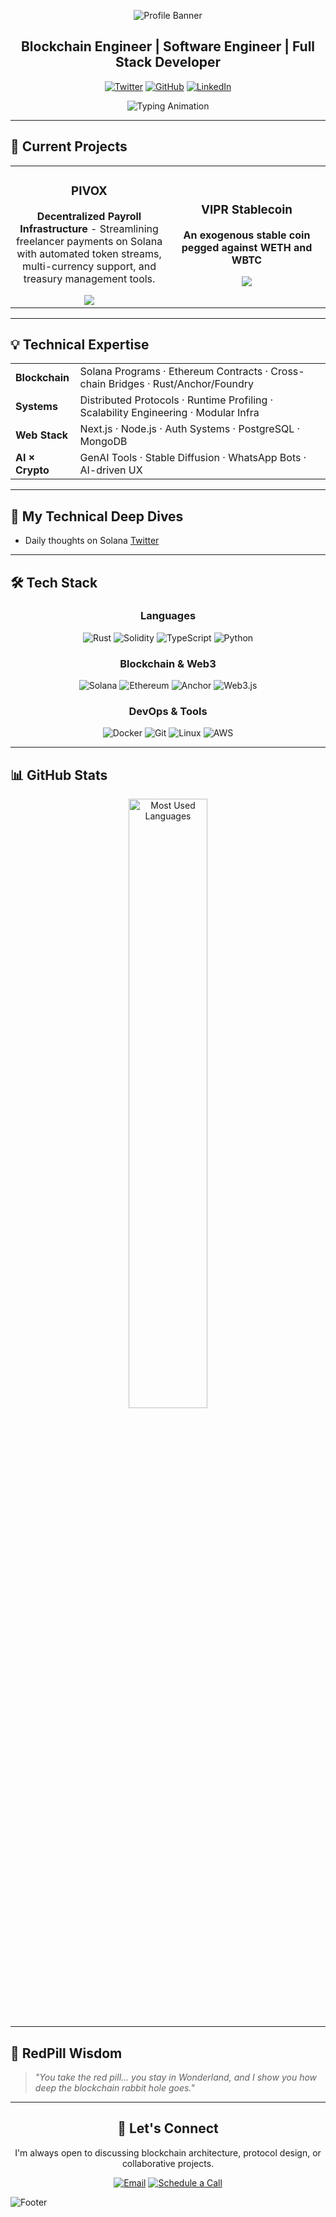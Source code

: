 <div align="center">
  
  ![Profile Banner](https://capsule-render.vercel.app/api?type=waving&color=0A84FF&height=200&section=header&text=Vinaya%20Prasad%20R&fontSize=50&fontColor=fff&animation=twinkling&fontAlignY=35)

  ## Blockchain Engineer | Software Engineer | Full Stack Developer

  [![Twitter](https://img.shields.io/badge/Twitter-%231DA1F2.svg?style=for-the-badge&logo=Twitter&logoColor=white)](https://twitter.com/Vinayapr23)
  [![GitHub](https://img.shields.io/badge/GitHub-%23181717.svg?style=for-the-badge&logo=github&logoColor=white)](https://github.com/Vinayapr23)
  [![LinkedIn](https://img.shields.io/badge/LinkedIn-%230A66C2.svg?style=for-the-badge&logo=linkedin&logoColor=white)](https://www.linkedin.com/in/vinaya-prasad-r-4a77401a7/)


  ![Typing Animation](https://readme-typing-svg.herokuapp.com?font=Fira+Code&weight=600&size=22&pause=1000&color=0A84FF&center=true&vCenter=true&width=600&lines=Software+Engineer;Blockchain+Engineer;)
  

</div>

---

## 🚀 Current Projects

<table>
<tr>
<td width="50%">
<h3 align="center">PIVOX</h3>
<div align="center">
  <a href="https://github.com/Vinayapr23/pivox" target="_blank">
  </a>
  <p>
    <strong>Decentralized Payroll Infrastructure</strong> - Streamlining freelancer payments on Solana with automated token streams, multi-currency support, and treasury management tools.
  </p>
  <a href="https://github.com/Vinayapr23/pivox" target="_blank">
    <img src="https://img.shields.io/badge/View_Project-0A84FF?style=for-the-badge"/>
  </a>
</div>
</td>

<td width="50%">
<h3 align="center">VIPR Stablecoin</h3>
<div align="center">
  <p>
    <strong>An exogenous stable coin pegged against WETH and WBTC
  </p>
  <a href="https://github.com/Vinayapr23/ViprStableCoin" target="_blank">
     <img src="https://img.shields.io/badge/View_Project-0A84FF?style=for-the-badge"/>
  </a>
</div>
</td>
</tr>
</table>

---

## 💡 Technical Expertise



<div align="center">
  <table>
    <tr>
      <td><strong>Blockchain</strong></td>
      <td>Solana Programs · Ethereum Contracts · Cross-chain Bridges · Rust/Anchor/Foundry</td>
    </tr>
    <tr>
      <td><strong>Systems</strong></td>
      <td>Distributed Protocols · Runtime Profiling · Scalability Engineering · Modular Infra</td>
    </tr>
    <tr>
      <td><strong>Web Stack</strong></td>
      <td>Next.js · Node.js · Auth Systems · PostgreSQL · MongoDB</td>
    </tr>
    <tr>
      <td><strong>AI × Crypto</strong></td>
      <td>GenAI Tools · Stable Diffusion · WhatsApp Bots · AI-driven UX</td>
    </tr>
  </table>
</div>



---

## 🧠 My Technical Deep Dives

- Daily thoughts on Solana  [Twitter](https://twitter.com/Vinayapr23)

---

## 🛠️ Tech Stack

<div align="center">

### Languages
![Rust](https://img.shields.io/badge/Rust-%23DEA584.svg?style=for-the-badge&logo=rust&logoColor=white)
![Solidity](https://img.shields.io/badge/Solidity-%23363636.svg?style=for-the-badge&logo=solidity&logoColor=white)
![TypeScript](https://img.shields.io/badge/TypeScript-%233178C6.svg?style=for-the-badge&logo=typescript&logoColor=white)
![Python](https://img.shields.io/badge/Python-%233776AB.svg?style=for-the-badge&logo=python&logoColor=white)

### Blockchain & Web3
![Solana](https://img.shields.io/badge/Solana-%2300FFA3.svg?style=for-the-badge&logo=solana&logoColor=black)
![Ethereum](https://img.shields.io/badge/Ethereum-%233C3C3D.svg?style=for-the-badge&logo=ethereum&logoColor=white)
![Anchor](https://img.shields.io/badge/Anchor-%23F2BB05.svg?style=for-the-badge&logo=anchor&logoColor=black)
![Web3.js](https://img.shields.io/badge/Web3.js-%23F16822.svg?style=for-the-badge&logo=web3dotjs&logoColor=white)

### DevOps & Tools
![Docker](https://img.shields.io/badge/Docker-%232496ED.svg?style=for-the-badge&logo=docker&logoColor=white)
![Git](https://img.shields.io/badge/Git-%23F05032.svg?style=for-the-badge&logo=git&logoColor=white)
![Linux](https://img.shields.io/badge/Linux-%23FCC624.svg?style=for-the-badge&logo=linux&logoColor=black)
![AWS](https://img.shields.io/badge/AWS-%23FF9900.svg?style=for-the-badge&logo=amazon-aws&logoColor=white)

</div>

---

## 📊 GitHub Stats



<div align="center">
  <img src="https://github-readme-stats.vercel.app/api/top-langs/?username=Vinayapr23&layout=compact&theme=tokyonight&hide_border=true" width="50%" alt="Most Used Languages"/>
</div>

---


## 🔴 RedPill Wisdom

> *"You take the red pill... you stay in Wonderland, and I show you how deep the blockchain rabbit hole goes."*

---
<div align="center">

## 🤝 Let's Connect

I'm always open to discussing blockchain architecture, protocol design, or collaborative projects.

[![Email](https://img.shields.io/badge/Email-0A84FF?style=for-the-badge&logo=gmail&logoColor=white)](mailto:contact@vinayaprasad.com)
[![Schedule a Call](https://img.shields.io/badge/Schedule_Call-0A84FF?style=for-the-badge&logo=zoom&logoColor=white)](https://calendly.com/vinayapr23)

</div>

![Footer](https://capsule-render.vercel.app/api?type=waving&color=0A84FF&height=120&section=footer)
